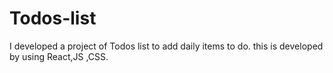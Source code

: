 # Todos-list
I developed a project of Todos list to add daily items to do. this is developed by using React,JS ,CSS.
